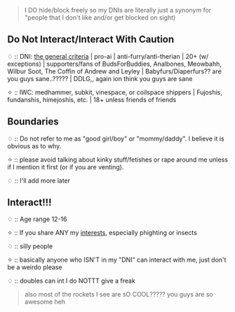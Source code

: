 > I DO hide/block freely so my DNIs are literally just a synonym for "people that I don't like and/or get blocked on sight)

## Do Not Interact/Interact With Caution

♢ :: DNI: [the general criteria](https://basic-dni.crd.co/) | pro-ai | anti-furry/anti-therian | 20+ (w/ exceptions) | supporters/fans of BudsForBuddies, Analbones, Meowbahh, Wilbur Soot, The Coffin of Andrew and Leyley | Babyfurs/Diaperfurs?? are you guys sane..????? | DDLG,, again ion think you guys are sane

✧ :: IWC: medhammer, subkit, vinespace, or coilspace shippers | Fujoshis, fundanshis, himejoshis, etc. | 18+ unless friends of friends

## Boundaries

♢ :: Do not refer to me as "good girl/boy" or "mommy/daddy". I believe it is obvious as to why.

✧ :: please avoid talking about kinky stuff/fetishes or rape around me unless if I mention it first (or if you are venting).

♢ :: I'll add more later

## Interact!!!

♢ :: Age range 12-16

✧ :: If you share ANY my [interests](https://github.com/machine-detonation/EDD3A0), especially phighting or insects

♢ :: silly people

✧ :: basically anyone who ISN'T in my "DNI" can interact with me, just don't be a weirdo please

♢ :: doubles can int I do NOTTT give a freak

> also most of the rockets I see are sO COOL????? you guys are so awesome heh
